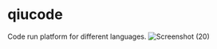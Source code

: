 # qiucode
Code run platform for different languages.
![Screenshot (20)](https://user-images.githubusercontent.com/28671306/119214960-3a67eb00-bae8-11eb-8530-3723a318867e.png)
